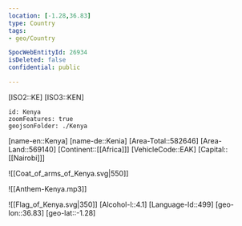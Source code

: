 ```yaml
---
location: [-1.28,36.83]
type: Country
tags:
- geo/Country

SpocWebEntityId: 26934
isDeleted: false
confidential: public

---
```

[ISO2::KE]
[ISO3::KEN]
```leaflet
id: Kenya
zoomFeatures: true
geojsonFolder: ./Kenya
```

[name-en::Kenya]
[name-de::Kenia]
[Area-Total::582646]
[Area-Land::569140]
[Continent::[[Africa]]]
[VehicleCode::EAK]
[Capital::[[Nairobi]]]

![[Coat_of_arms_of_Kenya.svg|550]]

![[Anthem-Kenya.mp3]]

![[Flag_of_Kenya.svg|350]]
[Alcohol-l::4.1]
[Language-Id::499]
[geo-lon::36.83]
[geo-lat::-1.28]

